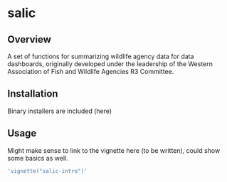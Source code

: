 
# salic

## Overview

A set of functions for summarizing wildlife agency data for data dashboards, originally developed under the leadership of the Western Association of Fish and Wildlife Agencies R3 Committee.

## Installation

Binary installers are included (here)

## Usage

Might make sense to link to the vignette here (to be written), could show some basics as well.

```r
'vignette("salic-intro")'
```
